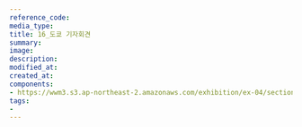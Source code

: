 ```yaml
---
reference_code:
media_type:
title: 16_도쿄 기자회견
summary:
image:
description:
modified_at:
created_at:
components:
- https://wwm3.s3.ap-northeast-2.amazonaws.com/exhibition/ex-04/section-02/16_도쿄+기자회견.JPG
tags:
-
---
```

